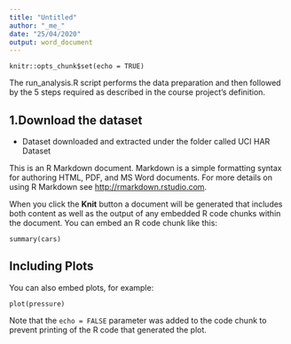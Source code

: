 ```yaml
---
title: "Untitled"
author: "_me_"
date: "25/04/2020"
output: word_document
---
```


```{r setup, include=FALSE}
knitr::opts_chunk$set(echo = TRUE)
```
The run_analysis.R script performs the data preparation and then followed by the 5 steps required as described in the course project’s definition.
## 1.Download the dataset
* Dataset downloaded and extracted under the folder called UCI HAR Dataset

This is an R Markdown document. Markdown is a simple formatting syntax for authoring HTML, PDF, and MS Word documents. For more details on using R Markdown see <http://rmarkdown.rstudio.com>.

When you click the **Knit** button a document will be generated that includes both content as well as the output of any embedded R code chunks within the document. You can embed an R code chunk like this:

```{r cars}
summary(cars)
```

## Including Plots

You can also embed plots, for example:

```{r pressure, echo=FALSE}
plot(pressure)
```

Note that the `echo = FALSE` parameter was added to the code chunk to prevent printing of the R code that generated the plot.
